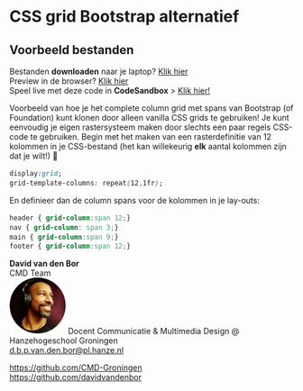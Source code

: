 # CSS grid Bootstrap alternatief

## Voorbeeld bestanden
Bestanden **downloaden** naar je laptop? [Klik hier](https://github.com/CMD-Groningen/css-grid-bootstrap-alternatief/archive/refs/heads/master.zip)     
Preview in de browser? [Klik hier](https://cmd-groningen.github.io/css-grid-bootstrap-alternatief)  
Speel live met deze code in **CodeSandbox** > [Klik hier!](https://codesandbox.io/s/github/CMD-Groningen/css-grid-bootstrap-alternatief) 

Voorbeeld van hoe je het complete column grid met spans van Bootstrap (of Foundation) kunt klonen door alleen vanilla CSS grids te gebruiken! Je kunt eenvoudig je eigen rastersysteem maken door slechts een paar regels CSS-code te gebruiken. Begin met het maken van een rasterdefinitie van 12 kolommen in je CSS-bestand (het kan willekeurig **elk** aantal kolommen zijn dat je wilt!) 🙂

```CSS
display:grid;
grid-template-columns: repeat(12,1fr);
```

En definieer dan de column spans voor de kolommen in je lay-outs:

```CSS
header { grid-column:span 12;}
nav { grid-column: span 3;}
main { grid-column:span 9;}
footer { grid-column:span 12;}
```

**David van den Bor**  
CMD Team  
<img src="https://github.com/CMD-Groningen/.github/raw/main/davidvandenbor-rond.png" style="width: 100px; max-width: 100%;">
Docent Communicatie & Multimedia Design @ Hanzehogeschool Groningen  
d.b.p.van.den.bor@pl.hanze.nl  

https://github.com/CMD-Groningen  
https://github.com/davidvandenbor
